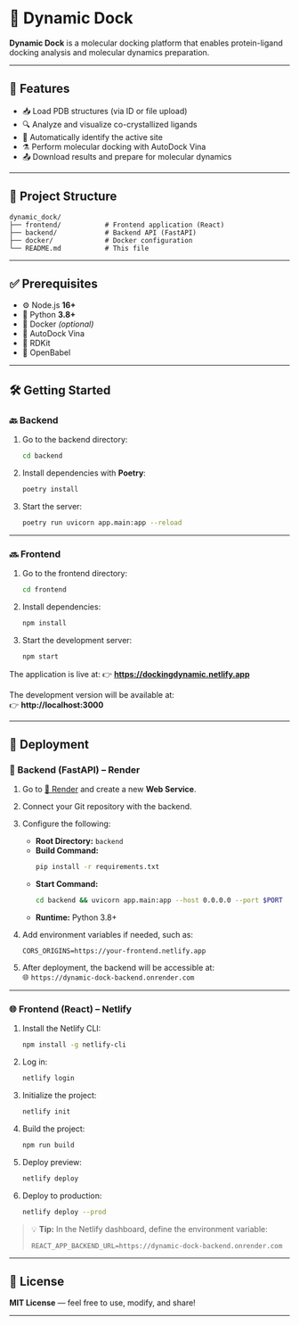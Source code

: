
# 🚀 Dynamic Dock

**Dynamic Dock** is a molecular docking platform that enables protein-ligand docking analysis and molecular dynamics preparation.

---

## 🧬 Features

- 📥 Load PDB structures (via ID or file upload)
- 🔍 Analyze and visualize co-crystallized ligands
- 🎯 Automatically identify the active site
- ⚗️ Perform molecular docking with AutoDock Vina
- 📤 Download results and prepare for molecular dynamics

---

## 📁 Project Structure

```
dynamic_dock/
├── frontend/           # Frontend application (React)
├── backend/            # Backend API (FastAPI)
├── docker/             # Docker configuration
└── README.md           # This file
```

---

## ✅ Prerequisites

- ⚙️ Node.js **16+**
- 🐍 Python **3.8+**
- 🐳 Docker *(optional)*
- 🧪 AutoDock Vina
- 🧬 RDKit
- 🔄 OpenBabel

---

## 🛠️ Getting Started

### 🔙 Backend

1. Go to the backend directory:
   ```bash
   cd backend
   ```

2. Install dependencies with **Poetry**:
   ```bash
   poetry install
   ```

3. Start the server:
   ```bash
   poetry run uvicorn app.main:app --reload
   ```

---

### 🔜 Frontend

1. Go to the frontend directory:
   ```bash
   cd frontend
   ```

2. Install dependencies:
   ```bash
   npm install
   ```

3. Start the development server:
   ```bash
   npm start
   ```

The application is live at:
👉 **https://dockingdynamic.netlify.app**

The development version will be available at:  
👉 **http://localhost:3000**

---

## 🚢 Deployment

### 🧠 Backend (FastAPI) – Render

1. Go to [🔗 Render](https://render.com) and create a new **Web Service**.
2. Connect your Git repository with the backend.
3. Configure the following:

   - **Root Directory:** `backend`
   - **Build Command:**
     ```bash
     pip install -r requirements.txt
     ```
   - **Start Command:**
     ```bash
     cd backend && uvicorn app.main:app --host 0.0.0.0 --port $PORT
     ```
   - **Runtime:** Python 3.8+

4. Add environment variables if needed, such as:
   ```env
   CORS_ORIGINS=https://your-frontend.netlify.app
   ```

5. After deployment, the backend will be accessible at:  
   🌐 `https://dynamic-dock-backend.onrender.com`

---

### 🌐 Frontend (React) – Netlify

1. Install the Netlify CLI:
   ```bash
   npm install -g netlify-cli
   ```

2. Log in:
   ```bash
   netlify login
   ```

3. Initialize the project:
   ```bash
   netlify init
   ```

4. Build the project:
   ```bash
   npm run build
   ```

5. Deploy preview:
   ```bash
   netlify deploy
   ```

6. Deploy to production:
   ```bash
   netlify deploy --prod
   ```

> 💡 **Tip:** In the Netlify dashboard, define the environment variable:
>
> ```env
> REACT_APP_BACKEND_URL=https://dynamic-dock-backend.onrender.com
> ```

---

## 📄 License

**MIT License** — feel free to use, modify, and share!

---
